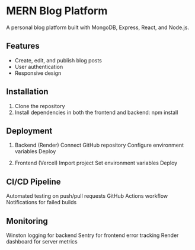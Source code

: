 # MERN Blog Platform

A personal blog platform built with MongoDB, Express, React, and Node.js.

## Features
- Create, edit, and publish blog posts
- User authentication
- Responsive design

## Installation
1. Clone the repository
2. Install dependencies in both the frontend and backend: npm install


## Deployment
1. Backend (Render)
Connect GitHub repository
Configure environment variables
Deploy

2. Frontend (Vercel)
Import project
Set environment variables
Deploy

## CI/CD Pipeline
Automated testing on push/pull requests
GitHub Actions workflow
Notifications for failed builds

## Monitoring
Winston logging for backend
Sentry for frontend error tracking
Render dashboard for server metrics